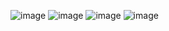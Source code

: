 ![image](https://github.com/NoozAbooz/2088S-OverUnder-2024/assets/105524304/59a07b4e-8718-4036-a5ed-a70532d76bf3)
![image](https://github.com/NoozAbooz/2088S-OverUnder-2024/assets/105524304/3f611d5c-13af-4a95-9409-6900816cdeb0)
![image](https://github.com/NoozAbooz/2088S-OverUnder-2024/assets/105524304/747d6794-6ef3-42d3-8aca-17048fd4fdbe)
![image](https://github.com/NoozAbooz/2088S-OverUnder-2024/assets/105524304/04a1375a-647f-492a-9d58-8b572fba4c3d)
